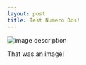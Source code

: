 ```yaml
---
layout: post
title: Test Numero Dos!
---
```


![image description](http://i.imgur.com/da0pPpY.jpg)

That was an image!
